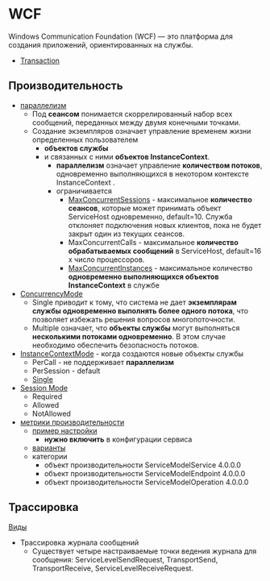 # WCF

Windows Communication Foundation (WCF) — это платформа для создания приложений, ориентированных на службы.

- [Transaction](https://www.c-sharpcorner.com/uploadfile/shivprasadk/wcf-faq-part-5-transactions/)

## Производительность

- [параллелизм](https://learn.microsoft.com/ru-ru/dotnet/framework/wcf/feature-details/sessions-instancing-and-concurrency)
  - Под __сеансом__ понимается скоррелированный набор всех сообщений, переданных между двумя конечными точками.
  - Создание экземпляров означает управление временем жизни определенных пользователем
    - __объектов службы__
    - и связанных с ними __объектов InstanceContext__.
      - __параллелизм__ означает управление __количеством потоков__, одновременно выполняющихся в некотором контексте InstanceContext .
      - ограничивается
        - [MaxConcurrentSessions](https://learn.microsoft.com/ru-ru/dotnet/framework/wcf/wcf-troubleshooting-quickstart#my-service-starts-to-reject-new-clients-after-about-10-clients-are-interacting-with-it-what-is-happening) - максимальное __количество сеансов__, которые может принимать объект ServiceHost одновременно, default=10. Служба отклоняет подключения новых клиентов, пока не будет закрыт один из текущих сеансов.
        - MaxConcurrentCalls - максимальное __количество обрабатываемых сообщений__ в ServiceHost, default=16 х число процессоров.
        - [MaxConcurrentInstances](https://learn.microsoft.com/ru-ru/dotnet/api/system.servicemodel.description.servicethrottlingbehavior.maxconcurrentinstances?view=netframework-4.8.1) - максимальное количество __одновременно выполняющихся объектов InstanceContext__ в службе
- [ConcurrencyMode](https://learn.microsoft.com/ru-ru/dotnet/api/system.servicemodel.servicebehaviorattribute.concurrencymode?view=netframework-4.8.1&source=recommendations)
  - Single приводит к тому, что система не дает __экземплярам службы одновременно выполнять более одного потока__, что позволяет избежать решения вопросов многопоточности.
  - Multiple означает, что __объекты службы__ могут выполняться __несколькими потоками одновременно__. В этом случае необходимо обеспечить безопасность потоков.
- [InstanceContextMode](https://learn.microsoft.com/ru-ru/dotnet/api/system.servicemodel.servicebehaviorattribute.instancecontextmode?view=netframework-4.8.1) - когда создаются новые объекты службы
  - PerCall - не поддерживает __параллелизм__
  - PerSession - default
  - [Single](https://www.tutorialspoint.com/wcf/wcf_quick_guide.htm)
- [Session Mode](https://learn.microsoft.com/ru-ru/dotnet/framework/wcf/using-sessions?source=recommendations)
  - Required
  - Allowed
  - NotAllowed
- [метрики производительности](https://learn.microsoft.com/ru-ru/dotnet/framework/wcf/diagnostics/performance-counters/)
  - [пример настройки](https://www.codeproject.com/Articles/431917/WCF-Service-Performance-Monitoring-using-Perfmon)
    - __нужно включить__ в конфигурации сервиса
  - [варианты](https://codecoma.wordpress.com/2013/08/08/wcf-performance-counters-for-servicemodelservice-4-0-0-0/)
  - категории  
    - объект производительности ServiceModelService 4.0.0.0
    - объект производительности ServiceModelEndpoint 4.0.0.0
    - объект производительности ServiceModelOperation 4.0.0.0

## Трассировка

[Виды](https://learn.microsoft.com/ru-ru/dotnet/framework/wcf/diagnostics/tracing/significant-traces)

- Трассировка журнала сообщений
  - Существует четыре настраиваемые точки ведения журнала для сообщения: ServiceLevelSendRequest, TransportSend, TransportReceive, ServiceLevelReceiveRequest.
